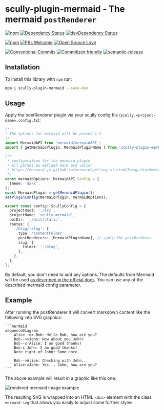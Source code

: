 # scully-plugin-mermaid - The mermaid  `postRenderer`

[![npm](https://img.shields.io/npm/v/scully-plugin-mermaid.svg)](https://www.npmjs.com/package/scully-plugin-mermaid)
[![Dependency Status](https://david-dm.org/d-koppenhagen/scully-plugin-mermaid.svg)](https://david-dm.org/d-koppenhagen/scully-plugin-mermaid)
[![devDependency Status](https://david-dm.org/d-koppenhagen/scully-plugin-mermaid/dev-status.svg)](https://david-dm.org/d-koppenhagen/scully-plugin-mermaid?type=dev)

[![npm](https://img.shields.io/npm/l/scully-plugin-mermaid.svg)](https://www.npmjs.com/package/scully-plugin-mermaid)
[![PRs Welcome](https://img.shields.io/badge/PRs-welcome-brightgreen.svg)](http://makeapullrequest.com)
[![Open Source Love](https://badges.frapsoft.com/os/v1/open-source.svg?v=102)](https://github.com/ellerbrock/open-source-badge/)

[![Conventional Commits](https://img.shields.io/badge/Conventional%20Commits-1.0.0-yellow.svg)](https://conventionalcommits.org)
[![Commitizen friendly](https://img.shields.io/badge/commitizen-friendly-brightgreen.svg)](http://commitizen.github.io/cz-cli/)
[![semantic-release](https://img.shields.io/badge/%20%20%F0%9F%93%A6%F0%9F%9A%80-semantic--release-e10079.svg?style=flat-square)](https://github.com/semantic-release/semantic-release)

## Installation

To install this library with `npm` run:

```sh
npm i scully-plugin-mermaid --save-dev
```

## Usage

Apply the postRenderer plugin via your scully config file (`scully.<project-name>.config.ts`):

```ts
/*
* The options for mermaid will be passed 1:1
*/
import MermaidAPI from 'mermaid/mermaidAPI';
import { getMermaidPlugin, MermaidPluginName } from 'scully-plugin-mermaid';

/**
 * configuration for the mermaid plugin
 * All params as defined here are valid:
 * https://mermaid-js.github.io/mermaid/getting-started/Setup.html#mermaidapi-configuration-defaults
 */
const mermaidOptions: MermaidAPI.Config = {
  theme: 'dark',
};
const MermaidPlugin = getMermaidPlugin();
setPluginConfig(MermaidPlugin, mermaidOptions);

export const config: ScullyConfig = {
  projectRoot: './src',
  projectName: 'scully-mermaid',
  outDir: './dist/static',
  routes: {
    '/blog/:slug': {
      type: 'contentFolder',
      postRenderers: [MermaidPluginName], // apply the postRenderer
      slug: {
        folder: './blog',
      },
    },
  },
};
```

By default, you don't need to add any options. The defaults from Mermaid will be used [as described in the official docs](https://mermaid-js.github.io/mermaid/getting-started/Setup.html#mermaidapi-configuration-defaults).
You can use any of the described mermaid config parameter.

## Example

After running the postRenderer it will convert markdown content like the following into SVG graphics:

<pre class="language-text"><code class="language-text">```mermaid
sequenceDiagram
    Alice ->> Bob: Hello Bob, how are you?
    Bob-->>John: How about you John?
    Bob--x Alice: I am good thanks!
    Bob-x John: I am good thanks!
    Note right of John: Some note.

    Bob-->Alice: Checking with John...
    Alice->John: Yes... John, how are you?
```</code></pre>

The above example will result in a graphic like this one:

![rendered mermaid image example](assets/example.svg)

The resulting SVG is wrapped into an HTML `<div>` element with the class `mermaid-svg` that allows you easily to adjust some further styles.